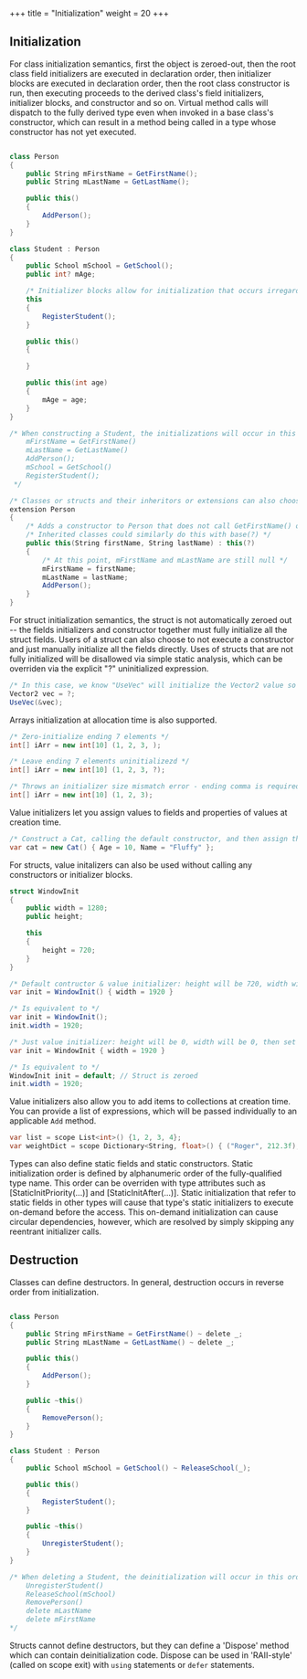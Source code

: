 +++
title = "Initialization"
weight = 20
+++

## Initialization
For class initialization semantics, first the object is zeroed-out, then the root class field initializers are executed in declaration order, then initializer blocks are executed in declaration order, then the root class constructor is run, then executing proceeds to the derived class's field initializers, initializer blocks, and constructor and so on. Virtual method calls will dispatch to the fully derived type even when invoked in a base class's constructor, which can result in a method being called in a type whose constructor has not yet executed.

```C#

class Person
{
	public String mFirstName = GetFirstName();
	public String mLastName = GetLastName();

	public this()
	{
		AddPerson();
	}
}

class Student : Person
{
	public School mSchool = GetSchool();
	public int? mAge;

	/* Initializer blocks allow for initialization that occurs irregardless of which constructor is invoked */
	this
	{
		RegisterStudent();
	}

	public this()
	{

	}

	public this(int age)
	{
		mAge = age;
	}
}

/* When constructing a Student, the initializations will occur in this order:
	mFirstName = GetFirstName()
	mLastName = GetLastName()
	AddPerson();
	mSchool = GetSchool()
	RegisterStudent();
 */

/* Classes or structs and their inheritors or extensions can also choose to ignore all initializers and retain the nulled class or struct */
extension Person
{
	/* Adds a constructor to Person that does not call GetFirstName() or GetLastName() due to 'this(?)' */
	/* Inherited classes could similarly do this with base(?) */
	public this(String firstName, String lastName) : this(?)
	{
		/* At this point, mFirstName and mLastName are still null */
		mFirstName = firstName;
		mLastName = lastName;
		AddPerson();
	}
}
```

For struct initialization semantics, the struct is not automatically zeroed out -- the fields initializers and constructor together must fully initialize all the struct fields. Users of a struct can also choose to not execute a constructor and just manually initialize all the fields directly. Uses of structs that are not fully initialized will be disallowed via simple static analysis, which can be overriden via the explicit "?" uninitialized expression.

```C#
/* In this case, we know "UseVec" will initialize the Vector2 value so we use '?' to avoid a "Not initialized" error */
Vector2 vec = ?;
UseVec(&vec);
```

Arrays initialization at allocation time is also supported.

```C#
/* Zero-initialize ending 7 elements */
int[] iArr = new int[10] (1, 2, 3, );

/* Leave ending 7 elements uninitializezd */
int[] iArr = new int[10] (1, 2, 3, ?);

/* Throws an initializer size mismatch error - ending comma is required to zero-initialize is desired */
int[] iArr = new int[10] (1, 2, 3);
```

Value initializers let you assign values to fields and properties of values at creation time.

```C#
/* Construct a Cat, calling the default constructor, and then assign the Age and Name properties */
var cat = new Cat() { Age = 10, Name = "Fluffy" };
```

For structs, value initalizers can also be used without calling any constructors or initializer blocks.

```C#
struct WindowInit
{
	public width = 1280;
	public height;

	this
	{
		height = 720;
	}
}

/* Default contructor & value initializer: height will be 720, width will be 1280, then set to 1920 */
var init = WindowInit() { width = 1920 }

/* Is equivalent to */
var init = WindowInit();
init.width = 1920;

/* Just value initializer: height will be 0, width will be 0, then set to 1920 */
var init = WindowInit { width = 1920 }

/* Is equivalent to */
WindowInit init = default; // Struct is zeroed
init.width = 1920;
```

Value initializers also allow you to add items to collections at creation time. You can provide a list of expressions, which will be passed individually to an applicable `Add` method.

```C#
var list = scope List<int>() {1, 2, 3, 4};
var weightDict = scope Dictionary<String, float>() { ("Roger", 212.3f), ("Sam", 110.2f) };
```

Types can also define static fields and static constructors. Static initialization order is defined by alphanumeric order of the fully-qualified type name. This order can be overriden with type attributes such as [StaticInitPriority(...)] and [StaticInitAfter(...)]. Static initialization that refer to static fields in other types will cause that type's static initializers to execute on-demand before the access. This on-demand initialization can cause circular dependencies, however, which are resolved by simply skipping any reentrant initializer calls.

## Destruction

Classes can define destructors. In general, destruction occurs in reverse order from initialization.

```C#

class Person
{
	public String mFirstName = GetFirstName() ~ delete _;
	public String mLastName = GetLastName() ~ delete _;

	public this()
	{
		AddPerson();
	}

	public ~this()
	{
		RemovePerson();
	}
}

class Student : Person
{
	public School mSchool = GetSchool() ~ ReleaseSchool(_);

	public this()
	{
		RegisterStudent();
	}

	public ~this()
	{
		UnregisterStudent();
	}
}

/* When deleting a Student, the deinitialization will occur in this order:
	UnregisterStudent()
	ReleaseSchool(mSchool)
	RemovePerson()
	delete mLastName
	delete mFirstName
*/

```

Structs cannot define destructors, but they can define a 'Dispose' method which can contain deinitialization code. Dispose can be used in 'RAII-style' (called on scope exit) with `using` statements or `defer` statements.
